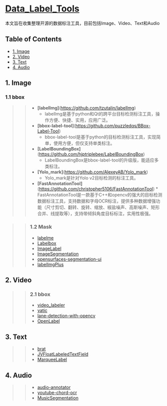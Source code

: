 # [Data_Label_Tools](https://github.com/mingx9527/Data_Label_Tools)
本文旨在收集整理开源的数据标注工具，目前包括Image、Video、Text和Audio

## Table of Contents
- [1. Image](#Image)
- [2. Video](#Video)
- [3. Text](#Text)
- [4. Audio](#Audio)

## <a name="Image"></a>1. Image
 ### 1.1 bbox
 >> - **[labelImg]**(https://github.com/tzutalin/labelImg)
 >>    * labelImg是基于python和Qt的跨平台目标检测标注工具，操作方便、快捷、实用，应用广泛。
 >> - **[bbox-label-tool]**(https://github.com/puzzledqs/BBox-Label-Tool)
 >>    * bbox-label-tool是基于python的目标检测标注工具，实现简单，使用方便，但仅支持单类标注。 
 >> - **[LabelBoundingBox]**(https://github.com/hjptriplebee/LabelBoundingBox)
 >>    * LabelBoundingBox是bbox-label-tool的升级版，能适应多类标注。
 >> - **[Yolo_mark]**(https://github.com/AlexeyAB/Yolo_mark)
 >>    * Yolo_mark是针对Yolo v2目标检测的标注工具。
 >> - **[FastAnnotationTool]**(https://github.com/christopher5106/FastAnnotationTool)
    * FastAnnotationTool是一款基于C++和opencv的强大的目标检测数据标注工具，支持数据和字母OCR标注，提供多种数据增强功能（尺寸剪切、翻转、旋转、缩放、椒盐噪声、高斯噪声、矩形合并、线提取等），支持带倾斜角度目标标注，实用性极强。

>> ### 1.2 Mask
>> - [labelme](https://github.com/wkentaro/labelme)
>> - [Labelbox](https://github.com/Labelbox/Labelbox)
>> - [ImageLabel](https://github.com/lanbing510/ImageLabel)
>> - [ImageSegmentation](https://github.com/AKSHAYUBHAT/ImageSegmentation)
>> - [opensurfaces-segmentation-ui](https://github.com/seanbell/opensurfaces-segmentation-ui)
>> - [labelImgPlus](https://github.com/lzx1413/labelImgPlus)

## <a name="Video"></a>2. Video
>> ### 2.1 bbox
>> - [video_labeler](https://github.com/hahnyuan/video_labeler)
>> - [vatic](https://github.com/cvondrick/vatic)
>> - [lane-detection-with-opencv](lane-detection-with-opencv)
>> - [OpenLabel](https://github.com/liushu1231/OpenLabel)

## <a name="Text"></a>3. Text
>> - [brat](http://blog.csdn.net/dlyldxwl/article/details/76272707)
>> - [JVFloatLabeledTextField](https://github.com/jverdi/JVFloatLabeledTextField)
>> - [MarqueeLabel](https://github.com/cbpowell/MarqueeLabel)

## <a name="Audio"></a>4. Audio
>> - [audio-annotator](https://github.com/CrowdCurio/audio-annotator)
>> - [youtube-chord-ocr](https://github.com/henridwyer/youtube-chord-ocr)
>> - [MusicSegmentation](https://github.com/torogmw/MusicSegmentation)
